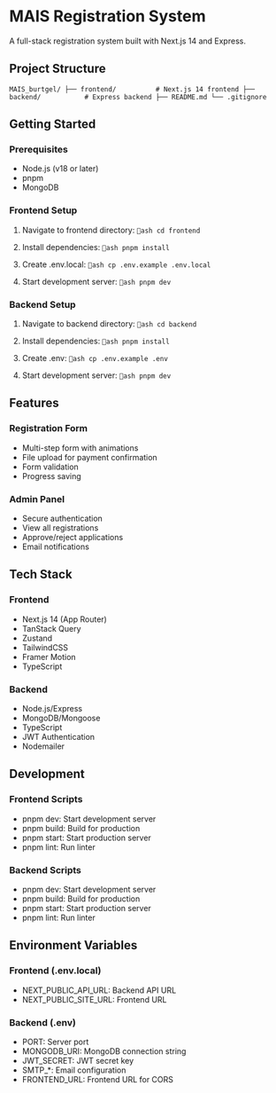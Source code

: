 ﻿# MAIS Registration System

A full-stack registration system built with Next.js 14 and Express.

## Project Structure

`
MAIS_burtgel/
├── frontend/          # Next.js 14 frontend
├── backend/           # Express backend
├── README.md
└── .gitignore
`

## Getting Started

### Prerequisites

- Node.js (v18 or later)
- pnpm
- MongoDB

### Frontend Setup

1. Navigate to frontend directory:
   `ash
   cd frontend
   `

2. Install dependencies:
   `ash
   pnpm install
   `

3. Create .env.local:
   `ash
   cp .env.example .env.local
   `

4. Start development server:
   `ash
   pnpm dev
   `

### Backend Setup

1. Navigate to backend directory:
   `ash
   cd backend
   `

2. Install dependencies:
   `ash
   pnpm install
   `

3. Create .env:
   `ash
   cp .env.example .env
   `

4. Start development server:
   `ash
   pnpm dev
   `

## Features

### Registration Form
- Multi-step form with animations
- File upload for payment confirmation
- Form validation
- Progress saving

### Admin Panel
- Secure authentication
- View all registrations
- Approve/reject applications
- Email notifications

## Tech Stack

### Frontend
- Next.js 14 (App Router)
- TanStack Query
- Zustand
- TailwindCSS
- Framer Motion
- TypeScript

### Backend
- Node.js/Express
- MongoDB/Mongoose
- TypeScript
- JWT Authentication
- Nodemailer

## Development

### Frontend Scripts
- pnpm dev: Start development server
- pnpm build: Build for production
- pnpm start: Start production server
- pnpm lint: Run linter

### Backend Scripts
- pnpm dev: Start development server
- pnpm build: Build for production
- pnpm start: Start production server
- pnpm lint: Run linter

## Environment Variables

### Frontend (.env.local)
- NEXT_PUBLIC_API_URL: Backend API URL
- NEXT_PUBLIC_SITE_URL: Frontend URL

### Backend (.env)
- PORT: Server port
- MONGODB_URI: MongoDB connection string
- JWT_SECRET: JWT secret key
- SMTP_*: Email configuration
- FRONTEND_URL: Frontend URL for CORS
